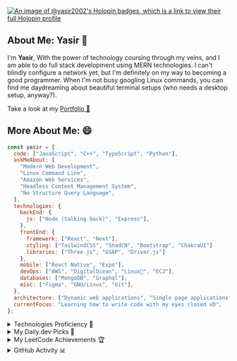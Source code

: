 [![An image of @yasir2002's Holopin badges, which is a link to view their full Holopin profile](https://holopin.me/yasir2002)](https://holopin.io/@yasir2002)

## About Me: Yasir 🧔

I'm <b>Yasir</b>,
With the power of technology coursing through my veins, and I am able to do full stack development using MERN technologies. I can't blindly configure a network yet, but I'm definitely on my way to becoming a good programmer. When I'm not busy googling Linux commands, you can find me daydreaming about beautiful terminal setups (who needs a desktop setup, anyway?).

Take a look at my [Portfolio 🥂](https://yasirnawaz.me)

## More About Me: 😄

```javascript
const yasir = {
  code: ["JavaScript", "C++", "TypeScript", "Python"],
  askMeAbout: [
    "Modern Web Development",
    "Linux Command Line",
    "Amazon Web Services",
    "Headless Content Management System",
    "No Structure Query Language",
  ],
  technologies: {
    backEnd: {
      js: ["Node (talking back)", "Express"],
    },
    frontEnd: {
      framework: ["React", "Next"],
      styling: ["TailwindCSS", "ShadCN", "Bootstrap", "ChakraUI"]
      libraries: ["Three.js", "GSAP", "Driver.js"]
    },
    mobile: ["React Native", "Expo"],
    devOps: ["AWS", "DigitalOcean", "Linux🐧", "EC2"],
    databases: ["MongoDB", "Graphql"],
    misc: ["Figma", "GNU/Linux", "Git"],
  },
  architecture: ["Dynamic web applications", "Single page applications"],
  currentFocus: "Learning how to write code with my eyes closed xD",
};
```

</details>

<details>
<summary>Technologies Proficiency 🚀</summary>

### Languages I'm familiar with: 🚀

<img src="https://skillicons.dev/icons?i=javascript,cpp,java,lua,bash,python"/>

### Frontend Tools & Technologies: 🚀

<img src="https://skillicons.dev/icons?i=html,css,javascript,typescript,next,react,bootstrap,tailwind,sass,materialui"/>

### Backend Tools & Technologies: 🚀

<img src="https://skillicons.dev/icons?i=nodejs,express"/>

### Database: 🚀

<img src="https://skillicons.dev/icons?i=mongo,graphql,mysql"/>

### Cloud Platforms: 🚀

<img src="https://skillicons.dev/icons?i=aws,heroku,googlecloud"/>

### Additional Tools: 🚀

<img src="https://skillicons.dev/icons?i=git,github,vscode,npm,yarn,docker"/>

</details>

<details>
<summary>My Daily.dev Picks 📰</summary>

<div align='center'>
 <a href="https://app.daily.dev/yasirnawaz"><img src="https://api.daily.dev/devcards/v2/TZXUJNpSSSp4LGPY5aJdy.png?type=wide&r=ro0" width="652" alt="Yasir Nawaz's Dev Card"/></a>
</div>

</details>

<details>
<summary>My LeetCode Achievements 🏆</summary>

<div align="center">
 <img src="https://leetcard.jacoblin.cool/yasirnawaz?theme=nord&font=Ubuntu&ext=activity" />
</div>

</details>

<details>
<summary>GitHub Activity 📊</summary>

<table>
    <tr>
        <td colspan="2">
             <img src="https://github-readme-activity-graph.vercel.app/graph?username=sudoyasir&theme=dracula" alt="GitHub Stats" />
        </td>
    </tr>
    <tr width="50%">
        <td><img style="max-height: 200px;" src="https://github-readme-stats.vercel.app/api?username=sudoyasir&show_icons=true&theme=dracula" alt="GitHub Stats" /></td>
        <td><img style="max-height: 200px;" src="https://github-readme-streak-stats.herokuapp.com?user=sudoyasir&theme=dracula&hide_border=false&date_format=j%20M%5B%20Y%5D" alt="GitHub Streak" /></td>
    </tr>
    <tr>
        <td colspan="2" align="center">
  <img src="https://github-readme-stats.vercel.app/api/top-langs/?username=sudoyasir&langs_count=20&layout=compact&theme=dracula&card_width=600" alt="Coding language cocktail" />
        </td>
    </tr>
</table>
</details>
